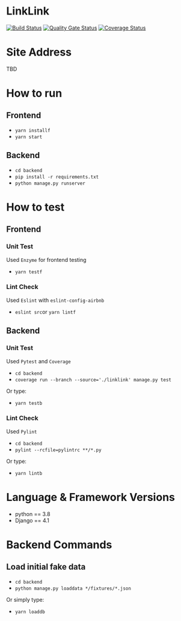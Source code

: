 # LinkLink
[![Build Status](https://app.travis-ci.com/swsnu/swppfall2022-team9.svg?branch=main)](https://app.travis-ci.com/swsnu/swppfall2022-team9)
[![Quality Gate Status](https://sonarcloud.io/api/project_badges/measure?project=swsnu_swppfall2022-team9&metric=alert_status)](https://sonarcloud.io/dashboard?id=swsnu_swppfall2022-team9)
[![Coverage Status](https://coveralls.io/repos/github/swsnu/swppfall2022-team9/badge.svg?branch=main&kill_cache=1)](https://coveralls.io/github/swsnu/swppfall2022-team9?branch=main)

# Site Address
TBD

# How to run

## Frontend

- `yarn installf`
- `yarn start`

## Backend

- `cd backend`
- `pip install -r requirements.txt`
- `python manage.py runserver`

# How to test

## Frontend

### Unit Test

Used `Enzyme` for frontend testing

- `yarn testf`

### Lint Check

Used `Eslint` with `eslint-config-airbnb`

- `eslint src`or `yarn lintf`

## Backend

### Unit Test

Used `Pytest` and `Coverage`

- `cd backend`
- `coverage run --branch --source='./linklink' manage.py test`

Or type:
- `yarn testb`

### Lint Check

Used `Pylint`

- `cd backend`
- `pylint --rcfile=pylintrc **/*.py`

Or type:
- `yarn lintb`

# Language & Framework Versions
- python == 3.8
- Django == 4.1

# Backend Commands

## Load initial fake data
- `cd backend`
- `python manage.py loaddata */fixtures/*.json`

Or simply type:
- `yarn loaddb`